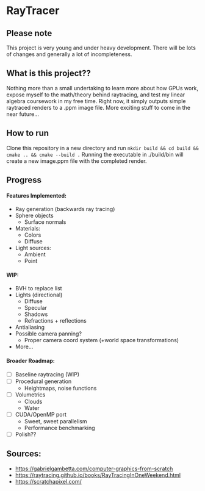 # RayTracer
## Please note
This project is very young and under heavy development. There will be lots of changes
and generally a lot of incompleteness.

## What is this project??
Nothing more than a small undertaking to learn more about how GPUs work, expose myself to the
math/theory behind raytracing, and test my linear algebra coursework in my free time.
Right now, it simply outputs simple raytraced renders to a .ppm image file. More exciting
stuff to come in the near future...

## How to run
Clone this repository in a new directory and run
```mkdir build && cd build && cmake .. && cmake --build .```
Running the executable in ./build/bin will create a new image.ppm file with the
completed render.

## Progress
#### Features Implemented:
- Ray generation (backwards ray tracing)
- Sphere objects
  - Surface normals
- Materials:
  - Colors
  - Diffuse
- Light sources:
  - Ambient
  - Point

#### WIP:
- BVH to replace list
- Lights (directional)
  - Diffuse
  - Specular
  - Shadows
  - Refractions + reflections
- Antialiasing
- Possible camera panning?
  - Proper camera coord system (+world space transformations)
- More...

#### Broader Roadmap:
- [ ] Baseline raytracing (WIP)
- [ ] Procedural generation
  - Heightmaps, noise functions
- [ ] Volumetrics
  - Clouds
  - Water
- [ ] CUDA/OpenMP port
  - Sweet, sweet parallelism
  - Performance benchmarking
- [ ] Polish??

## Sources:
- https://gabrielgambetta.com/computer-graphics-from-scratch
- https://raytracing.github.io/books/RayTracingInOneWeekend.html
- https://scratchapixel.com/
